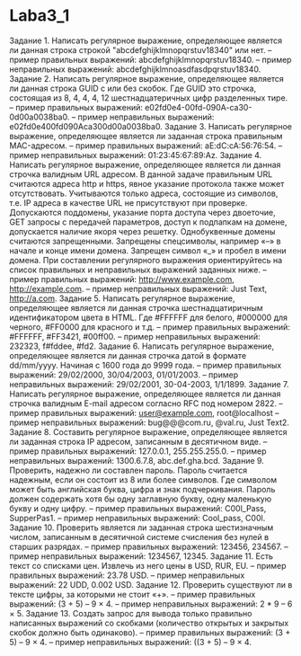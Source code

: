 # Laba3_1
Задание 1.	Написать регулярное выражение, определяющее является ли данная строка строкой "abcdefghijklmnopqrstuv18340" или нет.
– пример правильных выражений: abcdefghijklmnopqrstuv18340.
– пример неправильных выражений: abcdefghijklmnoasdfasdpqrstuv18340.
Задание 2.	Написать регулярное выражение, определяющее является ли данная строка GUID с или без скобок. Где GUID это строчка, состоящая из 8, 4, 4, 4, 12 шестнадцатеричных цифр разделенных тире.
– пример правильных выражений: e02fd0e4-00fd-090A-ca30-0d00a0038ba0.
– пример неправильных выражений: e02fd0e400fd090Aca300d00a0038ba0.
Задание 3.	Написать регулярное выражение, определяющее является ли заданная строка правильным MAC-адресом.
– пример правильных выражений: aE:dC:cA:56:76:54.
– пример неправильных выражений: 01:23:45:67:89:Az.
Задание 4.	Написать регулярное выражение, определяющее является ли данная строчка валидным URL адресом. В данной задаче правильным URL считаются адреса http и https, явное указание протокола также может отсутствовать. Учитываются только адреса, состоящие из символов, т.е. IP адреса в качестве URL не присутствуют при проверке. Допускаются поддомены, указание порта доступа через двоеточие, GET запросы с передачей параметров, доступ к подпапкам на домене, допускается наличие якоря через решетку. Однобуквенные домены считаются запрещенными. Запрещены спецсимволы, например «–» в начале и конце имени домена. Запрещен символ «_» и пробел в имени домена. При составлении регулярного выражения ориентируйтесь на список правильных и неправильных выражений заданных ниже.
– пример правильных выражений: http://www.example.com, http://example.com.
– пример неправильных выражений: Just Text, http://a.com.
Задание 5.	Написать регулярное выражение, определяющее является ли данная строчка шестнадцатиричным идентификатором цвета в HTML. Где #FFFFFF для белого, #000000 для черного, #FF0000 для красного и т.д.
– пример правильных выражений: #FFFFFF, #FF3421, #00ff00.
– пример неправильных выражений: 232323, f#fddee, #fd2.
Задание 6.	Написать регулярное выражение, определяющее является ли данная строчка датой в формате dd/mm/yyyy. Начиная с 1600 года до 9999 года.
– пример правильных выражений: 29/02/2000, 30/04/2003, 01/01/2003.
– пример неправильных выражений: 29/02/2001, 30-04-2003, 1/1/1899.
Задание 7.	Написать регулярное выражение, определяющее является ли данная строчка валидным E-mail адресом согласно RFC под номером 2822.
– пример правильных выражений: user@example.com, root@localhost
– пример неправильных выражений: bug@@@com.ru, @val.ru, Just Text2.
Задание 8.	Составить регулярное выражение, определяющее является ли заданная строка IP адресом, записанным в десятичном виде.
– пример правильных выражений: 127.0.0.1, 255.255.255.0.
– пример неправильных выражений: 1300.6.7.8, abc.def.gha.bcd.
Задание 9.	Проверить, надежно ли составлен пароль. Пароль считается надежным, если он состоит из 8 или более символов. Где символом может быть английская буква, цифра и знак подчеркивания. Пароль должен содержать хотя бы одну заглавную букву, одну маленькую букву и одну цифру.
– пример правильных выражений: C00l_Pass, SupperPas1.
– пример неправильных выражений: Cool_pass, C00l.
Задание 10.	Проверить является ли заданная строка шестизначным числом, записанным в десятичной системе счисления без нулей в старших разрядах.
– пример правильных выражений: 123456, 234567.
– пример неправильных выражений: 1234567, 12345.
Задание 11.	Есть текст со списками цен. Извлечь из него цены в USD, RUR, EU.
– пример правильных выражений: 23.78 USD.
– пример неправильных выражений: 22 UDD, 0.002 USD.
Задание 12.	Проверить существуют ли в тексте цифры, за которыми не стоит «+».
– пример правильных выражений: (3 + 5) – 9 × 4.
– пример неправильных выражений: 2 * 9 – 6 × 5.
Задание 13.	Создать запрос для вывода только правильно написанных выражений со скобками (количество открытых и закрытых скобок должно быть одинаково).
– пример правильных выражений: (3 + 5) – 9 × 4.
– пример неправильных выражений: ((3 + 5) – 9 × 4.
